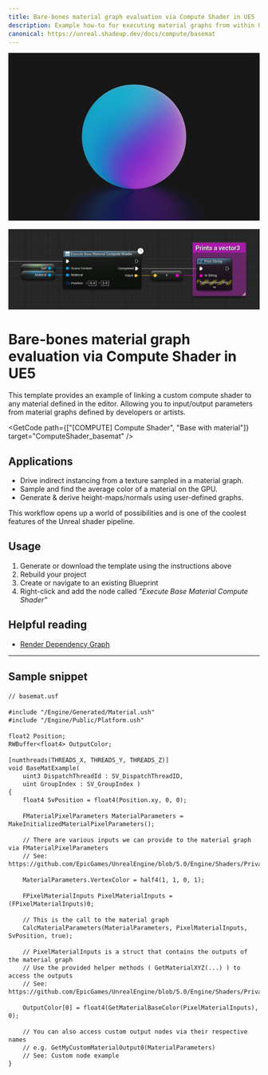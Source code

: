 ```yaml
---
title: Bare-bones material graph evaluation via Compute Shader in UE5 | Compute | Shadeup
description: Example how-to for executing material graphs from within Unreal Engine 5 compute shaders.
canonical: https://unreal.shadeup.dev/docs/compute/basemat
---
```


<script>
	import GetCode from "@/get-code.svelte";
</script>

![Pink and blue material ball](img/compute/compute-basemat.jpg)

![Unreal Blueprint graph calling a compute shader](img/compute/compute-basemat-shot.png)

<div style="display: none;">

#### Bare-bones material graph evaluation

</div>

# Bare-bones material graph evaluation via Compute Shader in UE5

This template provides an example of linking a custom compute shader to any material defined in the editor. Allowing you to input/output parameters from material graphs defined by developers or artists.

<GetCode path={["[COMPUTE] Compute Shader", "Base with material"]} target="ComputeShader_basemat" />

## Applications

- Drive indirect instancing from a texture sampled in a material graph.
- Sample and find the average color of a material on the GPU.
- Generate & derive height-maps/normals using user-defined graphs.

This workflow opens up a world of possibilities and is one of the coolest features of the Unreal shader pipeline.

## Usage

1. Generate or download the template using the instructions above
2. Rebuild your project
3. Create or navigate to an existing Blueprint
4. Right-click and add the node called _"Execute Base Material Compute Shader"_

## Helpful reading

- [Render Dependency Graph](https://docs.unrealengine.com/5.0/en-US/render-dependency-graph-in-unreal-engine/)

---

## Sample snippet

```hlsl
// basemat.usf

#include "/Engine/Generated/Material.ush"
#include "/Engine/Public/Platform.ush"

float2 Position;
RWBuffer<float4> OutputColor;

[numthreads(THREADS_X, THREADS_Y, THREADS_Z)]
void BaseMatExample(
	uint3 DispatchThreadId : SV_DispatchThreadID,
	uint GroupIndex : SV_GroupIndex )
{
	float4 SvPosition = float4(Position.xy, 0, 0);

	FMaterialPixelParameters MaterialParameters = MakeInitializedMaterialPixelParameters();

	// There are various inputs we can provide to the material graph via FMaterialPixelParameters
	// See: https://github.com/EpicGames/UnrealEngine/blob/5.0/Engine/Shaders/Private/MaterialTemplate.ush#L262

	MaterialParameters.VertexColor = half4(1, 1, 0, 1);

	FPixelMaterialInputs PixelMaterialInputs = (FPixelMaterialInputs)0;

	// This is the call to the material graph
	CalcMaterialParameters(MaterialParameters, PixelMaterialInputs, SvPosition, true);

	// PixelMaterialInputs is a struct that contains the outputs of the material graph
	// Use the provided helper methods ( GetMaterialXYZ(...) ) to access the outputs
	// See: https://github.com/EpicGames/UnrealEngine/blob/5.0/Engine/Shaders/Private/MaterialTemplate.ush#L2485

	OutputColor[0] = float4(GetMaterialBaseColor(PixelMaterialInputs), 0);

	// You can also access custom output nodes via their respective names
	// e.g. GetMyCustomMaterialOutput0(MaterialParameters)
	// See: Custom node example
}
```
